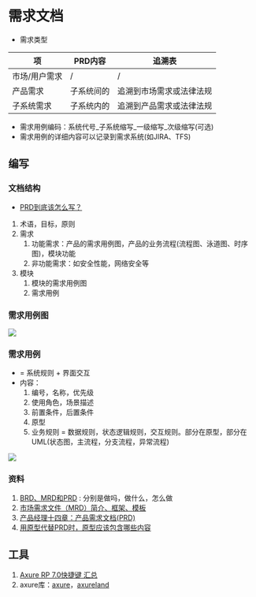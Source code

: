 # 需求文档

* 需求类型

| 项 | PRD内容 | 追溯表 |
| - | - | - |
| 市场/用户需求 | / | / |
| 产品需求 | 子系统间的 | 追溯到市场需求或法律法规 |
| 子系统需求 | 子系统内的 | 追溯到产品需求或法律法规 |

* 需求用例编码：系统代号_子系统缩写_一级缩写_次级缩写(可选)
* 需求用例的详细内容可以记录到需求系统(如JIRA、TFS)

## 编写
### 文档结构
* [PRD到底该怎么写？](http://www.woshipm.com/pmd/192826.html)
1. 术语，目标，原则
1. 需求
    1. 功能需求：产品的需求用例图，产品的业务流程(流程图、泳道图、时序图)，模块功能
    1. 非功能需求：如安全性能，网络安全等
1. 模块
    1. 模块的需求用例图
    1. 需求用例

### 需求用例图
![](https://yqfile.alicdn.com/img_7a58cb217ccdd665f24519ceead1bc9c.png)

### 需求用例
* = 系统规则 + 界面交互
* 内容：
  1. 编号，名称，优先级
  1. 使用角色，场景描述
  1. 前置条件，后置条件
  1. 原型
  1. 业务规则 = 数据规则，状态逻辑规则，交互规则。部分在原型，部分在UML(状态图，主流程，分支流程，异常流程)

![](https://yqfile.alicdn.com/img_a8bfef6d646b841b9be04bfcf31363da.jpeg)

### 资料
1. [BRD、MRD和PRD](https://www.zhihu.com/question/19655491) : 分别是做吗，做什么，怎么做
1. [市场需求文件（MRD）简介、框架、模板](https://zhuanlan.zhihu.com/p/57413137)
1. [产品经理十四章：产品需求文档(PRD)](https://developer.aliyun.com/article/655300)
1. [用原型代替PRD时，原型应该包含哪些内容](http://www.woshipm.com/rp/227461.html)

## 工具
1. [Axure RP 7.0快捷键 汇总](http://www.woshipm.com/pd/81482.html)
1. axure库：[axure](http://www.axure.com/community/widget-libraries)，[axureland](http://axureland.com/axure-widget-libraries)
